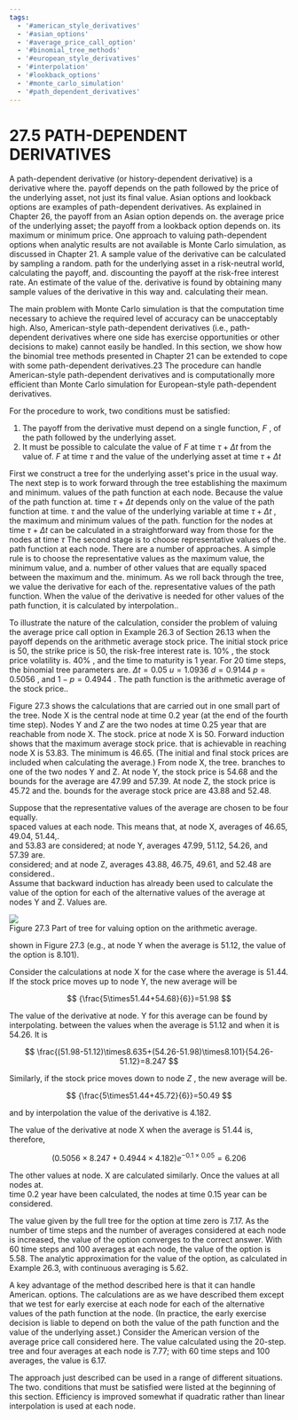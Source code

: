 ```yaml
---
tags:
  - '#american_style_derivatives'
  - '#asian_options'
  - '#average_price_call_option'
  - '#binomial_tree_methods'
  - '#european_style_derivatives'
  - '#interpolation'
  - '#lookback_options'
  - '#monte_carlo_simulation'
  - '#path_dependent_derivatives'
---
```

# 27.5 PATH-DEPENDENT DERIVATIVES  

A path-dependent derivative (or history-dependent derivative) is a derivative where the. payoff depends on the path followed by the price of the underlying asset, not just its final value. Asian options and lookback options are examples of path-dependent derivatives. As explained in Chapter 26, the payoff from an Asian option depends on. the average price of the underlying asset; the payoff from a lookback option depends on. its maximum or minimum price. One approach to valuing path-dependent options when analytic results are not available is Monte Carlo simulation, as discussed in Chapter 21. A sample value of the derivative can be calculated by sampling a random. path for the underlying asset in a risk-neutral world, calculating the payoff, and. discounting the payoff at the risk-free interest rate. An estimate of the value of the. derivative is found by obtaining many sample values of the derivative in this way and. calculating their mean.  

The main problem with Monte Carlo simulation is that the computation time necessary to achieve the required level of accuracy can be unacceptably high. Also, American-style path-dependent derivatives (i.e., path-dependent derivatives where one side has exercise opportunities or other decisions to make) cannot easily be handled. In this section, we show how the binomial tree methods presented in Chapter 21 can be extended to cope with some path-dependent derivatives.23 The procedure can handle American-style path-dependent derivatives and is computationally more efficient than Monte Carlo simulation for European-style path-dependent derivatives.  

For the procedure to work, two conditions must be satisfied:  

1. The payoff from the derivative must depend on a single function, $F$ , of the path followed by the underlying asset.   
2. It must be possible to calculate the value of $F$ at time $\tau+\Delta t$ from the value of. $F$ at time $\tau$ and the value of the underlying asset at time $\tau+\Delta t$  

First we construct a tree for the underlying asset's price in the usual way. The next step is to work forward through the tree establishing the maximum and minimum. values of the path function at each node. Because the value of the path function at. time $\tau+\Delta t$ depends only on the value of the path function at time. $\tau$ and the value of the underlying variable at time $\tau+\Delta t$ , the maximum and minimum values of the path. function for the nodes at time $\tau+\Delta t$ can be calculated in a straightforward way from those for the nodes at time $\tau$ The second stage is to choose representative values of the. path function at each node. There are a number of approaches. A simple rule is to choose the representative values as the maximum value, the minimum value, and a. number of other values that are equally spaced between the maximum and the. minimum. As we roll back through the tree, we value the derivative for each of the. representative values of the path function. When the value of the derivative is needed for other values of the path function, it is calculated by interpolation..  

To illustrate the nature of the calculation, consider the problem of valuing the average price call option in Example 26.3 of Section 26.13 when the payoff depends on the arithmetic average stock price. The initial stock price is 50, the strike price is 50, the risk-free interest rate is. $10\%$ , the stock price volatility is. $40\%$ , and the time to maturity is 1 year. For 20 time steps, the binomial tree parameters are. $\Delta t=0.05$ $u=1.0936$ $d=0.9144$ $p=0.5056$ , and $1-p=0.4944$ . The path function is the arithmetic average of the stock price..  

Figure 27.3 shows the calculations that are carried out in one small part of the tree. Node $\boldsymbol{\mathrm X}$ is the central node at time 0.2 year (at the end of the fourth time step). Nodes Y and $Z$ are the two nodes at time 0.25 year that are reachable from node X. The stock. price at node X is 50. Forward induction shows that the maximum average stock price. that is achievable in reaching node $\boldsymbol{\mathrm X}$ is 53.83. The minimum is 46.65. (The initial and final stock prices are included when calculating the average.) From node X, the tree. branches to one of the two nodes Y and Z. At node Y, the stock price is 54.68 and the bounds for the average are 47.99 and 57.39. At node Z, the stock price is 45.72 and the. bounds for the average stock price are 43.88 and 52.48.  

Suppose that the representative values of the average are chosen to be four equally.   
spaced values at each node. This means that, at node X, averages of 46.65, 49.04, 51.44,.   
and 53.83 are considered; at node Y, averages 47.99, 51.12, 54.26, and 57.39 are.   
considered; and at node Z, averages 43.88, 46.75, 49.61, and 52.48 are considered..   
Assume that backward induction has already been used to calculate the value of the option for each of the alternative values of the average at nodes Y and Z. Values are.  

![](images/c5082aacf0341bf6b6a721928682595e09342f53055a27b645841c2602bb41b3.jpg)  
Figure 27.3 Part of tree for valuing option on the arithmetic average.  

shown in Figure 27.3 (e.g., at node Y when the average is 51.12, the value of the option is 8.101).  

Consider the calculations at node $\boldsymbol{\mathrm X}$ for the case where the average is 51.44. If the stock price moves up to node Y, the new average will be  

$$
{\frac{5\times51.44+54.68}{6}}=51.98
$$  

The value of the derivative at node. $\mathrm{Y}$ for this average can be found by interpolating. between the values when the average is 51.12 and when it is 54.26. It is  

$$
\frac{(51.98-51.12)\times8.635+(54.26-51.98)\times8.101}{54.26-51.12}=8.247
$$  

Similarly, if the stock price moves down to node $Z$ , the new average will be.  

$$
{\frac{5\times51.44+45.72}{6}}=50.49
$$  

and by interpolation the value of the derivative is 4.182.  

The value of the derivative at node $\boldsymbol{\mathrm X}$ when the average is 51.44 is, therefore,  

$$
(0.5056\times8.247+0.4944\times4.182)e^{-0.1\times0.05}=6.206
$$  

The other values at node. $\boldsymbol{\mathrm X}$ are calculated similarly. Once the values at all nodes at.   
time 0.2 year have been calculated, the nodes at time 0.15 year can be considered.  

The value given by the full tree for the option at time zero is 7.17. As the number of time steps and the number of averages considered at each node is increased, the value of the option converges to the correct answer. With 60 time steps and 100 averages at each node, the value of the option is 5.58. The analytic approximation for the value of the option, as calculated in Example 26.3, with continuous averaging is 5.62.  

A key advantage of the method described here is that it can handle American. options. The calculations are as we have described them except that we test for early exercise at each node for each of the alternative values of the path function at the node. (In practice, the early exercise decision is liable to depend on both the value of the path function and the value of the underlying asset.) Consider the American version of the average price call considered here. The value calculated using the 20-step. tree and four averages at each node is 7.77; with 60 time steps and 100 averages, the value is 6.17.  

The approach just described can be used in a range of different situations. The two. conditions that must be satisfied were listed at the beginning of this section. Efficiency is improved somewhat if quadratic rather than linear interpolation is used at each node.  
